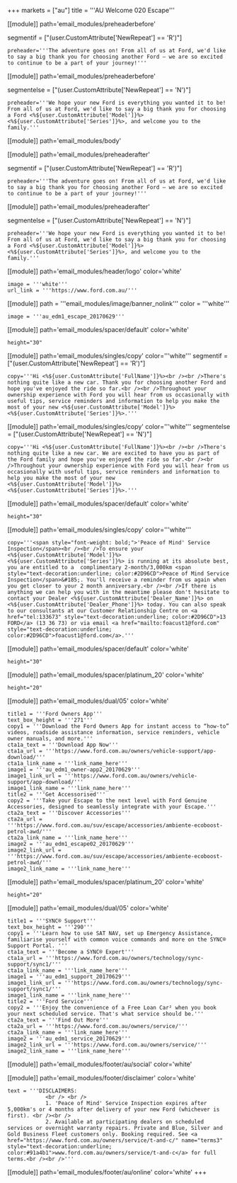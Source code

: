 +++
markets = ["au"]
title = '''AU Welcome 020 Escape'''

[[module]]
path='email_modules/preheaderbefore'

segmentif = ["(user.CustomAttribute['NewRepeat'] == 'R')"]

	preheader='''The adventure goes on! From all of us at Ford, we'd like to say a big thank you for choosing another Ford – we are so excited to continue to be a part of your journey!'''

[[module]]
path='email_modules/preheaderbefore'

segmentelse = ["(user.CustomAttribute['NewRepeat'] == 'N')"]

	preheader='''We hope your new Ford is everything you wanted it to be! From all of us at Ford, we'd like to say a big thank you for choosing a Ford <%${user.CustomAttribute['Model']}%> <%${user.CustomAttribute['Series']}%>, and welcome you to the family.'''

[[module]]
path='email_modules/body'

[[module]]
path='email_modules/preheaderafter'

segmentif = ["(user.CustomAttribute['NewRepeat'] == 'R')"]

	preheader='''The adventure goes on! From all of us at Ford, we'd like to say a big thank you for choosing another Ford – we are so excited to continue to be a part of your journey!'''

[[module]]
path='email_modules/preheaderafter'

segmentelse = ["(user.CustomAttribute['NewRepeat'] == 'N')"]

	preheader='''We hope your new Ford is everything you wanted it to be! From all of us at Ford, we'd like to say a big thank you for choosing a Ford <%${user.CustomAttribute['Model']}%> <%${user.CustomAttribute['Series']}%>, and welcome you to the family.'''

[[module]]
path='email_modules/header/logo'
color='white'

	image = '''white'''
	url_link = '''https://www.ford.com.au/'''


[[module]]
path = '''email_modules/image/banner_nolink'''
color = '''white'''

	image = '''au_edm1_escape_20170629'''
    
[[module]]
path='email_modules/spacer/default'
color='white'

	height="30"

[[module]]
path='email_modules/singles/copy'
color='''white'''
segmentif = ["(user.CustomAttribute['NewRepeat'] == 'R')"]

	copy='''Hi <%${user.CustomAttribute['FullName']}%><br /><br />There's nothing quite like a new car. Thank you for choosing another Ford and hope you've enjoyed the ride so far.<br /><br />Throughout your ownership experience with Ford you will hear from us occasionally with useful tips, service reminders and information to help you make the most of your new <%${user.CustomAttribute['Model']}%> <%${user.CustomAttribute['Series']}%>.'''

[[module]]
path='email_modules/singles/copy'
color='''white'''
segmentelse = ["(user.CustomAttribute['NewRepeat'] == 'N')"]

	copy='''Hi <%${user.CustomAttribute['FullName']}%><br /><br />There's nothing quite like a new car. We are excited to have you as part of the Ford family and hope you've enjoyed the ride so far.<br /><br />Throughout your ownership experience with Ford you will hear from us occasionally with useful tips, service reminders and information to help you make the most of your new <%${user.CustomAttribute['Model']}%> <%${user.CustomAttribute['Series']}%>.'''

[[module]]
path='email_modules/spacer/default'
color='white'

	height="30"

[[module]]
path='email_modules/singles/copy'
color='''white'''

	copy='''<span style="font-weight: bold;">'Peace of Mind' Service Inspection</span><br /><br />To ensure your <%${user.CustomAttribute['Model']}%> <%${user.CustomAttribute['Series']}%> is running at its absolute best, you are entitled to a  complimentary 2-month/3,000km <span style="text-decoration:underline; color:#2D96CD">Peace of Mind Service Inspection</span>&#185;. You'll receive a reminder from us again when you get closer to your 2 month anniversary.<br /><br />If there is anything we can help you with in the meantime please don't hesitate to contact your Dealer <%${user.CustomAttribute['Dealer_Name']}%> on <%${user.CustomAttribute['Dealer_Phone']}%> today. You can also speak to our consultants at our Customer Relationship Centre on <a href="tel:133673" style="text-decoration:underline; color:#2D96CD">13 FORD</a> (13 36 73) or via email <a href="mailto:foacust1@ford.com" style="text-decoration:underline; color:#2D96CD">foacust1@ford.com</a>.''' 

[[module]]
path='email_modules/spacer/default'
color='white'

	height="30"
    
[[module]]
path='email_modules/spacer/platinum_20'
color='white'

	height="20"

[[module]]
path='email_modules/dual/05'
color='white'

	title1 = '''Ford Owners App'''
	text_box_height = '''271'''
	copy1 = '''Download the Ford Owners App for instant access to “how-to” videos, roadside assistance information, service reminders, vehicle owner manuals, and more.'''
	cta1a_text = '''Download App Now'''
	cta1a_url = '''https://www.ford.com.au/owners/vehicle-support/app-download/'''
	cta1a_link_name = '''link_name_here'''
	image1 = '''au_edm1_owner-app2_20170629'''
	image1_link_url = '''https://www.ford.com.au/owners/vehicle-support/app-download/'''
	image1_link_name = '''link_name_here'''
	title2 = '''Get Accessorised'''
	copy2 = '''Take your Escape to the next level with Ford Genuine Accessories, designed to seamlessly integrate with your Escape.'''
	cta2a_text = '''Discover Accessories'''
	cta2a_url = '''https://www.ford.com.au/suv/escape/accessories/ambiente-ecoboost-petrol-awd/'''
	cta2a_link_name = '''link_name_here'''
	image2 = '''au_edm1_escape02_20170629'''
	image2_link_url = '''https://www.ford.com.au/suv/escape/accessories/ambiente-ecoboost-petrol-awd/'''
	image2_link_name = '''link_name_here'''

[[module]]
path='email_modules/spacer/platinum_20'
color='white'

	height="20"


[[module]]
path='email_modules/dual/05'
color='white'

	title1 = '''SYNC® Support'''
	text_box_height = '''290'''
	copy1 = '''Learn how to use SAT NAV, set up Emergency Assistance, familiarise yourself with common voice commands and more on the SYNC® Support Portal. '''
	cta1a_text = '''Become a SYNC® Expert'''
	cta1a_url = '''https://www.ford.com.au/owners/technology/sync-support/sync1/'''
	cta1a_link_name = '''link_name_here'''
	image1 = '''au_edm1_support_20170629'''
	image1_link_url = '''https://www.ford.com.au/owners/technology/sync-support/sync1/'''
	image1_link_name = '''link_name_here'''
	title2 = '''Ford Service'''
	copy2 = '''Enjoy the convenience of a Free Loan Car² when you book your next scheduled service. That's what service should be.'''
	cta2a_text = '''Find Out More'''
	cta2a_url = '''https://www.ford.com.au/owners/service/'''
	cta2a_link_name = '''link_name_here'''
	image2 = '''au_edm1_service_20170629'''
	image2_link_url = '''https://www.ford.com.au/owners/service/'''
	image2_link_name = '''link_name_here'''

[[module]]
path='email_modules/footer/au/social'
color='white'

[[module]]
path='email_modules/footer/disclaimer'
color='white'

	text = '''DISCLAIMERS:
				<br /> <br />
                1. 'Peace of Mind' Service Inspection expires after 5,000km's or 4 months after delivery of your new Ford (whichever is first). <br /><br />
                2. Available at participating dealers on scheduled services or overnight warranty repairs. Private and Blue, Silver and Gold Business Fleet customers only. Booking required. See <a href="https://www.ford.com.au/owners/service/t-and-c/" name="terms3" style="text-decoration:underline; color:#91a4b1">www.ford.com.au/owners/service/t-and-c</a> for full terms.<br /><br />'''

[[module]]
path='email_modules/footer/au/online'
color='white'
+++
